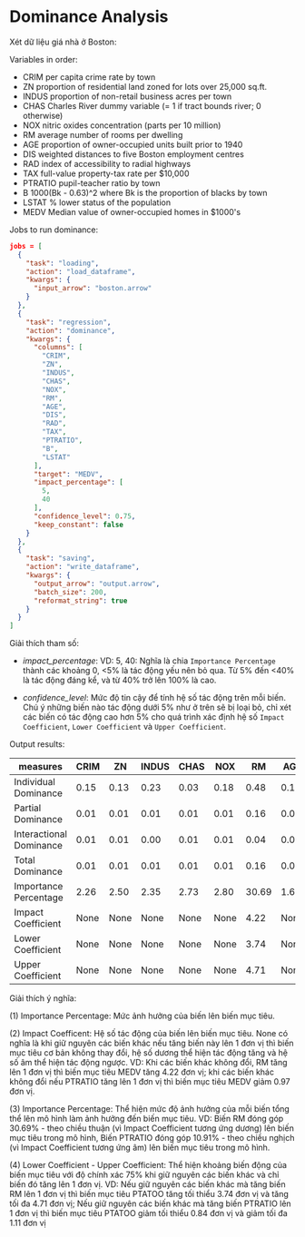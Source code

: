 # Dominance Analysis


Xét dữ liệu giá nhà ở Boston:

Variables in order:

- CRIM     per capita crime rate by town
- ZN       proportion of residential land zoned for lots over 25,000 sq.ft.
- INDUS    proportion of non-retail business acres per town
- CHAS     Charles River dummy variable (= 1 if tract bounds river; 0 otherwise)
- NOX      nitric oxides concentration (parts per 10 million)
- RM       average number of rooms per dwelling
- AGE      proportion of owner-occupied units built prior to 1940
- DIS      weighted distances to five Boston employment centres
- RAD      index of accessibility to radial highways
- TAX      full-value property-tax rate per $10,000
- PTRATIO  pupil-teacher ratio by town
- B        1000(Bk - 0.63)^2 where Bk is the proportion of blacks by town
- LSTAT    % lower status of the population
- MEDV     Median value of owner-occupied homes in $1000's

Jobs to run dominance:

```json
jobs = [
  {
    "task": "loading",
    "action": "load_dataframe",
    "kwargs": {
      "input_arrow": "boston.arrow"
    }
  },
  {
    "task": "regression",
    "action": "dominance",
    "kwargs": {
      "columns": [
        "CRIM",
        "ZN",
        "INDUS",
        "CHAS",
        "NOX",
        "RM",
        "AGE",
        "DIS",
        "RAD",
        "TAX",
        "PTRATIO",
        "B",
        "LSTAT"
      ],
      "target": "MEDV",
      "impact_percentage": [
        5,
        40
      ],
      "confidence_level": 0.75,
      "keep_constant": false
    }
  },
  {
    "task": "saving",
    "action": "write_dataframe",
    "kwargs": {
      "output_arrow": "output.arrow",
      "batch_size": 200,
      "reformat_string": true
    }
  }
]
```

Giải thích tham số:

- *impact_percentage*: VD: 5, 40: Nghĩa là chia `Importance Percentage` thành các khoảng 0, <5% là tác động yếu nên bỏ qua. Từ 5% đến <40% là tác động đáng kể, và từ 40% trở lên 100% là cao.

- *confidence_level*: Mức độ tin cậy để tính hệ số tác động trên mỗi biến. Chú ý những biến nào tác động dưới 5% như ở trên sẽ bị loại bỏ, chỉ xét các biến có tác động cao hơn 5% cho quá trình xác định hệ số `Impact Coefficient`, `Lower Coefficient` và `Upper Coefficient`.

Output results:

| __measures__ | CRIM | ZN | INDUS | CHAS | NOX | RM | AGE | DIS | RAD | TAX | PTRATIO | B | LSTAT |
| --- | --- | --- | --- | --- | --- | --- | --- | --- | --- | --- | --- | --- | --- |
| Individual Dominance | 0.15 | 0.13 | 0.23 | 0.03 | 0.18 | 0.48 | 0.14 | 0.06 | 0.15 | 0.22 | 0.26 | 0.11 | 0.54 |
| Partial Dominance | 0.01 | 0.01 | 0.01 | 0.01 | 0.01 | 0.16 | 0.01 | 0.03 | 0.01 | 0.01 | 0.06 | 0.01 | 0.17 |
| Interactional Dominance | 0.01 | 0.01 | 0.00 | 0.01 | 0.01 | 0.04 | 0.00 | 0.03 | 0.01 | 0.01 | 0.03 | 0.01 | 0.06 |
| Total Dominance | 0.01 | 0.01 | 0.01 | 0.01 | 0.01 | 0.16 | 0.01 | 0.03 | 0.01 | 0.01 | 0.06 | 0.01 | 0.17 |
| Importance Percentage | 2.26 | 2.50 | 2.35 | 2.73 | 2.80 | 30.69 | 1.66 | 5.91 | 1.63 | 2.49 | 10.91 | 2.36 | 31.72 |
| Impact Coefficient | None | None | None | None | None | 4.22 | None | -0.55 | None | None | -0.97 | None | -0.67 |
| Lower Coefficient | None | None | None | None | None | 3.74 | None | -0.70 | None | None | -1.11 | None | -0.72 |
| Upper Coefficient | None | None | None | None | None | 4.71 | None | -0.41 | None | None | -0.84 | None | -0.61 |**

Giải thích ý nghĩa:

(1) Importance Percentage: Mức ảnh hưởng của biến lên biến mục tiêu.

(2) Impact Coefficent: Hệ số tác động của biến lên biến mục tiêu. None có nghĩa là khi giữ nguyên các biến khác nếu tăng biến này lên 1 đơn vị thì biến mục tiêu cơ bản không thay đổi, hệ số dương thể hiện tác động tăng và hệ số âm thể hiện tác động ngược. VD: Khi các biến khác không đổi, RM tăng lên 1 đơn vị thì biến mục tiêu MEDV tăng 4.22 đơn vị; khi các biến khác không đổi nếu PTRATIO tăng lên 1 đơn vị thì biến mục tiêu MEDV giảm 0.97 đơn vị.

(3) Importance Percentage: Thể hiện mức độ ảnh hưởng của mỗi biến tổng thể lên mô hình làm ảnh hưởng đến biến mục tiêu. VD: Biến RM đóng góp 30.69% - theo chiều thuận (vì Impact Coefficient tương ứng dương) lên biến mục tiêu trong mô hình, Biến PTRATIO đóng góp 10.91% - theo chiều nghịch (vì Impact Coefficient tương ứng âm) lên biến mục tiêu trong mô hình.

(4) Lower Coefficient - Upper Coefficient: Thể hiện khoảng biến động của biến mục tiêu với độ chính xác 75% khi giữ nguyên các biến khác và chỉ biến đó tăng lên 1 đơn vị. VD: Nếu giữ nguyên các biến khác mà tăng biến RM lên 1 đơn vị thì biến mục tiêu PTATOO tăng tối thiểu 3.74 đơn vị và tăng tối đa 4.71 đơn vị; Nếu giữ nguyên các biến khác mà tăng biến PTRATIO lên 1 đơn vị thì biến mục tiêu PTATOO giảm tối thiểu 0.84 đơn vị và giảm tối đa 1.11 đơn vị

